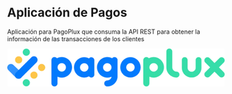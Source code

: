 
# Aplicación de Pagos

Aplicación para PagoPlux que consuma la API REST para obtener la información de las transacciones de los clientes



![App Screenshot](https://raw.githubusercontent.com/ArielC98/PagoPlux/main/images/pagoplux-logo-color.png)

